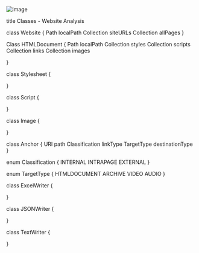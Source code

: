 ![image](https://user-images.githubusercontent.com/92636394/177412566-29f551d7-f3da-4100-a93e-0675652bccc5.png)


title Classes - Website Analysis


class Website {
  Path localPath
  Collection<URL> siteURLs
  Collection<HTMLDocument> allPages
}

Class HTMLDocument {
  Path localPath
  Collection<StyleSheet> styles
  Collection<JavaScript> scripts
  Collection<Anchor> links
  Collection<Image> images
  
}

class Stylesheet {

}

class Script {

}

class Image {

}

class Anchor {
    URI path
    Classification linkType
    TargetType destinationType
}

enum Classification {
    INTERNAL
    INTRAPAGE
    EXTERNAL
}

enum TargetType {
    HTMLDOCUMENT
    ARCHIVE
    VIDEO
    AUDIO
}

class ExcelWriter {

}

class JSONWriter {

}

class TextWriter {

}
